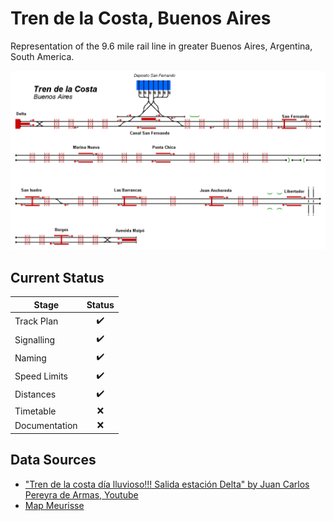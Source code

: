 # Tren de la Costa, Buenos Aires 
Representation of the 9.6 mile rail line in greater Buenos Aires, Argentina, South America.

![Image of Current State of Map](Images/TrendelaCosta_AR.bmp)

## Current Status

| Stage         | Status        |
| ------------- |:-------------:|
| Track Plan     | :heavy_check_mark: |
| Signalling      | :heavy_check_mark:      |
| Naming | :heavy_check_mark:      |
| Speed Limits | :heavy_check_mark: |
| Distances | :heavy_check_mark: |
| Timetable | :x: |
| Documentation | :x: |


## Data Sources

- ["Tren de la costa día lluvioso!!! Salida estación Delta" by Juan Carlos Pereyra de Armas, Youtube ](https://www.youtube.com/watch?v=7roQsPITZ4Y)
- [Map Meurisse](https://map.meurisse.org/)
